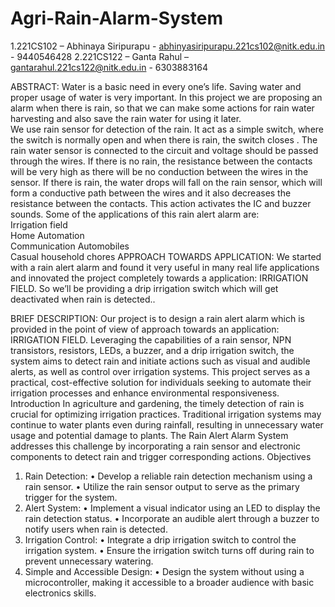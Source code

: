 # Agri-Rain-Alarm-System
  
1.221CS102 – Abhinaya Siripurapu - abhinyasiripurapu.221cs102@nitk.edu.in - 9440546428 
2.221CS122 – Ganta Rahul – gantarahul.221cs122@nitk.edu.in - 6303883164 
 
ABSTRACT: 
Water is a basic need in every one’s life. Saving water and proper usage of water is very 
important. In this project we are proposing an alarm when there is rain, so that we can make 
some actions for rain water harvesting and also save the rain water for using it later.  
We use rain sensor for detection of the rain. It act as a simple switch, where the switch is 
normally open and when there is rain, the switch closes . The rain water sensor is connected to 
the circuit and voltage should be passed through the wires. 
 If there is no rain, the resistance between the contacts will be very high as there will be no 
conduction between the wires in the sensor. If there is rain, the water drops will fall on the rain 
sensor, which will form a conductive path between the wires and it also decreases the resistance 
between the contacts. This action activates the IC and buzzer sounds. 
 Some of the applications of this rain alert alarm are:  
Irrigation field  
Home Automation  
Communication Automobiles  
Casual household chores 
APPROACH TOWARDS APPLICATION: 
We started with a rain alert alarm and found it very useful in many real life applications and 
innovated the project completely towards a application: IRRIGATION FIELD. 
So we’ll be providing a drip irrigation switch which will get deactivated when rain is detected.. 
 
BRIEF DESCRIPTION: 
Our project is to design a rain alert alarm which is provided in the point of view of approach 
towards an application: IRRIGATION FIELD. Leveraging the capabilities of a rain sensor, 
NPN transistors, resistors, LEDs, a buzzer, and a drip irrigation switch, the system aims to 
detect rain and initiate actions such as visual and audible alerts, as well as control over irrigation 
systems. This project serves as a practical, cost-effective solution for individuals seeking to 
automate their irrigation processes and enhance environmental responsiveness. 
Introduction 
In agriculture and gardening, the timely detection of rain is crucial for optimizing irrigation 
practices. Traditional irrigation systems may continue to water plants even during rainfall, 
resulting in unnecessary water usage and potential damage to plants. The Rain Alert Alarm 
System addresses this challenge by incorporating a rain sensor and electronic components to 
detect rain and trigger corresponding actions. 
Objectives 
1. Rain Detection: 
• Develop a reliable rain detection mechanism using a rain sensor. 
• Utilize the rain sensor output to serve as the primary trigger for the system. 
2. Alert System: 
• Implement a visual indicator using an LED to display the rain detection status. 
• Incorporate an audible alert through a buzzer to notify users when rain is 
detected. 
3. Irrigation Control: 
• Integrate a drip irrigation switch to control the irrigation system. 
• Ensure the irrigation switch turns off during rain to prevent unnecessary 
watering. 
4. Simple and Accessible Design: 
• Design the system without using a microcontroller, making it accessible to a 
broader audience with basic electronics skills.

